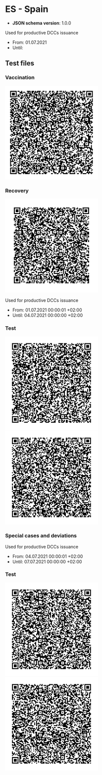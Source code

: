 # ES - Spain

* **JSON schema version**: 1.0.0

Used for productive DCCs issuance
* From: 01.07.2021
* Until:

## Test files

### Vaccination

![VAC](VAC.png)

### Recovery

![REC](REC.png)

Used for productive DCCs issuance
* From: 01.07.2021 00:00:01 +02:00
* Until: 04.07.2021 00:00:00 +02:00 

### Test

![TEST_NAAT](TEST_NAAT.png) 
![TEST_RAT](TEST_RAT.png) 

### Special cases and deviations

Used for productive DCCs issuance
* From: 04.07.2021 00:00:01 +02:00 
* Until: 07.07.2021 00:00:00 +02:00 

### Test

![TEST_NAAT_2](specialcases/TEST_NAAT_2.png) 
![TEST_RAT_2](specialcases/TEST_RAT_2.png) 
